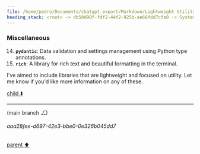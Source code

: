```yaml
---
file: /home/pedro/Documents/chatgpt_export/Markdown/Lightweight Utility Libraries.md
heading_stack: <root> -> db50d90f-fdf2-44f2-925b-ae66fdd7cfa0 -> System -> f462c4f4-0c7f-47fb-9237-a7d0ddbed997 -> System -> aaa26b54-0d2d-44d8-a646-0310427be0eb -> User -> ddb3dc5b-752e-4561-a939-b3de8b08d32f -> Assistant -> Data Manipulation and Analysis -> aaa205bc-d11e-4621-bc91-c8700e9b03ed -> User -> 945429c9-250d-41f7-b62d-d659a26c2d87 -> Assistant -> Data Manipulation -> Text and Parsing -> Networking -> File Handling -> Testing and Debugging -> Asynchronous Programming -> Functional Programming -> Code Analysis and Refactoring -> Miscellaneous
---
```

### Miscellaneous
14. **`pydantic`**: Data validation and settings management using Python type annotations.
15. **`rich`**: A library for rich text and beautiful formatting in the terminal.
  
I've aimed to include libraries that are lightweight and focused on utility. Let me know if you'd like more information on any of these.

[child ⬇️](#aaa28fee-d697-42e3-bbe0-0e326b045dd7)

---

(main branch ⎇)
###### aaa28fee-d697-42e3-bbe0-0e326b045dd7
[parent ⬆️](#945429c9-250d-41f7-b62d-d659a26c2d87)
